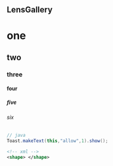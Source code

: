 ## LensGallery

# one
## two
### three
#### four
##### five
###### six


```java
// java
Toast.makeText(this,"allow",1).show();
```

```xml
<!-- xml -->
<shape> </shape>

```
